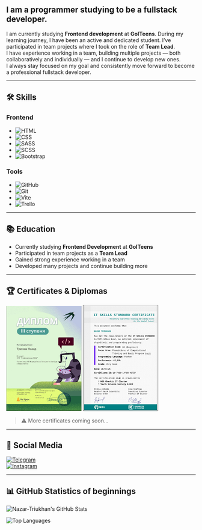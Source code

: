 ## I am a programmer studying to be a fullstack developer.

I am currently studying **Frontend development** at **GoITeens**. During my learning journey, I have been an active and dedicated student. I’ve participated in team projects where I took on the role of **Team Lead**.  
I have experience working in a team, building multiple projects — both collaboratively and individually — and I continue to develop new ones.  
I always stay focused on my goal and consistently move forward to become a professional fullstack developer.

---

## 🛠️ Skills

### Frontend
- ![HTML](https://img.shields.io/badge/-HTML-E34F26?style=flat-square&logo=html5&logoColor=white)
- ![CSS](https://img.shields.io/badge/-CSS-1572B6?style=flat-square&logo=css3&logoColor=white)
- ![SASS](https://img.shields.io/badge/-SASS-CC6699?style=flat-square&logo=sass&logoColor=white)
- ![SCSS](https://img.shields.io/badge/-SCSS-CC6699?style=flat-square&logo=sass&logoColor=white)
- ![Bootstrap](https://img.shields.io/badge/-Bootstrap-7952B3?style=flat-square&logo=bootstrap&logoColor=white)

### Tools
- ![GitHub](https://img.shields.io/badge/-GitHub-181717?style=flat-square&logo=github&logoColor=white)
- ![Git](https://img.shields.io/badge/-Git-F05032?style=flat-square&logo=git&logoColor=white)
- ![Vite](https://img.shields.io/badge/-Vite-646CFF?style=flat-square&logo=vite&logoColor=white)
- ![Trello](https://img.shields.io/badge/-Trello-0052CC?style=flat-square&logo=trello&logoColor=white)

---

## 📚 Education

- Currently studying **Frontend Development** at **GoITeens**
- Participated in team projects as a **Team Lead**
- Gained strong experience working in a team
- Developed many projects and continue building more

---

## 🏆 Certificates & Diplomas

<img src="./image/IMAGE%202025-06-12%2015:42:10.jpg" alt="Certificate 1" width="200"/>
<img src="./image/IMAGE%202025-06-12%2015:42:05.jpg" alt="Certificate 2" width="200"/>

> ⚠️ More certificates coming soon...

---

## 🔗 Social Media

[![Telegram](https://img.shields.io/badge/Telegram-26A5E4?style=for-the-badge&logo=telegram&logoColor=white)](https://t.me/your-profile)  
[![Instagram](https://img.shields.io/badge/Instagram-E4405F?style=for-the-badge&logo=instagram&logoColor=white)](https://www.instagram.com/your-profile)

---

## 📊 GitHub Statistics of beginnings

![Nazar-Triukhan's GitHub Stats](https://github-readme-stats.vercel.app/api?username=Nazar-Triukhan&show_icons=true&theme=radical)

![Top Languages](https://github-readme-stats.vercel.app/api/top-langs/?username=Nazar-Triukhan&layout=compact&theme=radical)
